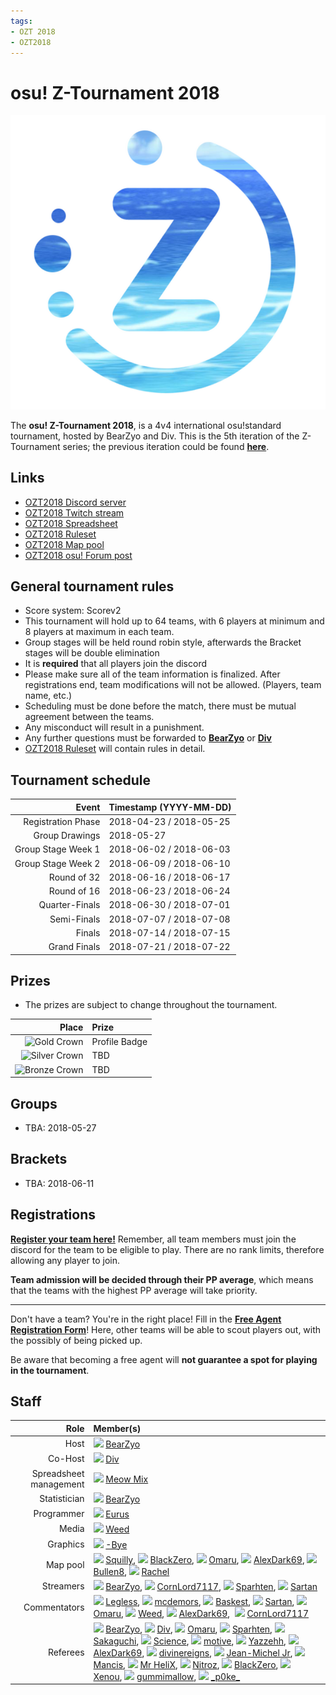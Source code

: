 ```yaml
---
tags:
- OZT 2018
- OZT2018
---
```

# osu! Z-Tournament 2018
![osu!Z-Tournament 2018](OZT2018.png)

The **osu! Z-Tournament 2018**, is a 4v4 international osu!standard tournament, hosted by BearZyo and Div. This is the 5th iteration of the Z-Tournament series; the previous iteration could be found [**here**](https://osu.ppy.sh/forum/t/580366).

## Links
- [OZT2018 Discord server](https://discord.gg/29RmHDQ)
- [OZT2018 Twitch stream](https://www.twitch.tv/ztournament)
- [OZT2018 Spreadsheet](https://docs.google.com/spreadsheets/d/e/2PACX-1vT24OMXj6iKV2XeAHADas4JtTGi1E_dAfxeiAMt4-j_smF62yWz92H03LUrLkLjltk9M6zHz7iQSHlk/pubhtml)
- [OZT2018 Ruleset](https://docs.google.com/document/d/1JailsFw7ZMr9svB_gxxd0uMX2yCkhw7CY4VX4M4TTQs/edit?usp=sharing)
- [OZT2018 Map pool](https://docs.google.com/spreadsheets/d/1enUr9idRE7cAlAIEXoWVaIhBedvGOu3vKEGzLNLcUDU/edit?usp=sharing)
- [OZT2018 osu! Forum post](https://osu.ppy.sh/forum/t/735631)

## General tournament rules
- Score system: Scorev2
- This tournament will hold up to 64 teams, with 6 players at minimum and 8 players at maximum in each team.
- Group stages will be held round robin style, afterwards the Bracket stages will be double elimination
- It is **required** that all players join the discord
- Please make sure all of the team information is finalized. After registrations end, team modifications will not be allowed. (Players, team name, etc.)
- Scheduling must be done before the match, there must be mutual agreement between the teams.
- Any misconduct will result in a punishment.
- Any further questions must be forwarded to [**BearZyo**](https://osu.ppy.sh/u/6116759) or [**Div**](https://osu.ppy.sh/u/3751116)
- [OZT2018 Ruleset](https://docs.google.com/document/d/1JailsFw7ZMr9svB_gxxd0uMX2yCkhw7CY4VX4M4TTQs/edit?usp=sharing) will contain rules in detail.
## Tournament schedule

| Event | Timestamp (YYYY-MM-DD) |
| ---: | :--- |
| Registration Phase | 2018-04-23 / 2018-05-25 |
| Group Drawings | 2018-05-27 |
| Group Stage Week 1 | 2018-06-02 / 2018-06-03 |
| Group Stage Week 2 | 2018-06-09 / 2018-06-10 |
| Round of 32 | 2018-06-16 / 2018-06-17 |
| Round of 16 | 2018-06-23 / 2018-06-24 |
| Quarter-Finals | 2018-06-30 / 2018-07-01 |
| Semi-Finals | 2018-07-07 / 2018-07-08 |
| Finals | 2018-07-14 / 2018-07-15 |
| Grand Finals | 2018-07-21 / 2018-07-22 |

## Prizes
- The prizes are subject to change throughout the tournament.

| Place | Prize |
| ---: | :--- |
| ![Gold Crown](/wiki/shared/GCrown.png "1st place") | Profile Badge |
| ![Silver Crown](/wiki/shared/SCrown.png "2nd place") | TBD |
| ![Bronze Crown](/wiki/shared/BCrown.png "3rd place") | TBD |

## Groups
- TBA: 2018-05-27

## Brackets
- TBA: 2018-06-11

## Registrations
[**Register your team here!**](https://docs.google.com/forms/d/e/1FAIpQLSeNBB5MHAsdFCYxbHYR3v97OIHzCbUNRErOVYf023VAkGnGaQ/viewform) Remember, all team members must join the discord for the team to be eligible to play. There are no rank limits, therefore allowing any player to join.

**Team admission will be decided through their PP average**, which means that the teams with the highest PP average will take priority.

---

Don't have a team? You're in the right place! Fill in the [**Free Agent Registration Form**](https://docs.google.com/forms/d/e/1FAIpQLSe_QRQlRucnud49Hev5ij18c1f_LM3MNMqOGPzqyWl-jnguew/viewform)! Here, other teams will be able to scout players out, with the possibly of being picked up.

Be aware that becoming a free agent will **not guarantee a spot for playing in the tournament**.

## Staff 
| Role | Member(s) |
| ---: | :--- |
| Host | ![][flag_US] [BearZyo](https://osu.ppy.sh/users/6116759) |
| Co-Host | ![][flag_NZ] [Div](https://osu.ppy.sh/users/3751116) |
| Spreadsheet management | ![][flag_CA] [Meow Mix](https://osu.ppy.sh/users/3021634)
| Statistician | ![][flag_US] [BearZyo](https://osu.ppy.sh/users/6116759) |
| Programmer | ![][flag_KR] [Eurus](https://osu.ppy.sh/users/3426414) |
| Media | ![][flag_US] [Weed](https://osu.ppy.sh/users/2609349) |
| Graphics | ![][flag_SE] [-Bye](https://osu.ppy.sh/users/4291882) |
| Map pool | ![][flag_US] [Squilly](https://osu.ppy.sh/users/4681578), ![][flag_US] [BlackZero](https://osu.ppy.sh/users/5383496), ![][flag_PS] [Omaru](https://osu.ppy.sh/users/6574143), ![][flag_GB] [AlexDark69](https://osu.ppy.sh/users/5146647), ![][flag_SE] [Bullen8](https://osu.ppy.sh/users/6831611), ![][flag_SG] [Rachel](https://osu.ppy.sh/users/6494160) |
| Streamers | ![][flag_US] [BearZyo](https://osu.ppy.sh/users/6116759), ![][flag_US] [CornLord7117](https://osu.ppy.sh/users/6699829), ![][flag_CA] [Sparhten](https://osu.ppy.sh/users/7601720), ![][flag_NL] [Sartan](https://osu.ppy.sh/users/4100941) |
| Commentators | ![][flag_CA] [Legless](https://osu.ppy.sh/users/3224243), ![][flag_US] [mcdemors](https://osu.ppy.sh/users/5295701), ![][flag_MX] [Baskest](https://osu.ppy.sh/users/3963408), ![][flag_NL] [Sartan](https://osu.ppy.sh/users/4100941), ![][flag_PS] [Omaru](https://osu.ppy.sh/users/6574143), ![][flag_US] [Weed](https://osu.ppy.sh/users/2609349), ![][flag_GB] [AlexDark69](https://osu.ppy.sh/users/5146647),  ![][flag_US] [CornLord7117](https://osu.ppy.sh/users/6699829) |
| Referees | ![][flag_US] [BearZyo](https://osu.ppy.sh/users/6116759), ![][flag_NZ] [Div](https://osu.ppy.sh/users/3751116), ![][flag_PS] [Omaru](https://osu.ppy.sh/users/6574143), ![][flag_CA] [Sparhten](https://osu.ppy.sh/users/7601720), ![][flag_CA] [Sakaguchi](https://osu.ppy.sh/users/7057311), ![][flag_US] [Science](https://osu.ppy.sh/users/5535233), ![][flag_US] [motive](https://osu.ppy.sh/users/7376116), ![][flag_GB] [Yazzehh](https://osu.ppy.sh/users/7068973), ![][flag_GB] [AlexDark69](https://osu.ppy.sh/users/5146647), ![][flag_US] [divinereigns](https://osu.ppy.sh/users/9244014), ![][flag_FR] [Jean-Michel Jr](https://osu.ppy.sh/users/4430948), ![][flag_LT] [Mancis](https://osu.ppy.sh/users/4839300), ![][flag_NL] [Mr HeliX](https://osu.ppy.sh/users/2330619), ![][flag_SE] [Nitroz](https://osu.ppy.sh/users/5256529), ![][flag_US] [BlackZero](https://osu.ppy.sh/users/5383496), ![][flag_DE] [Xenou](https://osu.ppy.sh/users/2539403),  ![][flag_US] [gummimallow](https://osu.ppy.sh/users/6372755), ![][flag_US] [\_p0ke\_](https://osu.ppy.sh/users/5434711) |

[flag_LT]: /wiki/shared/flag/LT.gif
[flag_AR]: /wiki/shared/flag/AR.gif
[flag_AT]: /wiki/shared/flag/AT.gif
[flag_DE]: /wiki/shared/flag/DE.gif
[flag_DK]: /wiki/shared/flag/DK.gif
[flag_ES]: /wiki/shared/flag/ES.gif
[flag_FR]: /wiki/shared/flag/FR.gif
[flag_GB]: /wiki/shared/flag/GB.gif
[flag_NZ]: /wiki/shared/flag/NZ.gif
[flag_US]: /wiki/shared/flag/US.gif
[flag_KR]: /wiki/shared/flag/KR.gif
[flag_CN]: /wiki/shared/flag/CN.gif
[flag_BR]: /wiki/shared/flag/BR.gif
[flag_TH]: /wiki/shared/flag/TH.gif
[flag_HU]: /wiki/shared/flag/HU.gif
[flag_JP]: /wiki/shared/flag/JP.gif
[flag_ID]: /wiki/shared/flag/ID.gif
[flag_CL]: /wiki/shared/flag/CL.gif
[flag_IT]: /wiki/shared/flag/IT.gif
[flag_PL]: /wiki/shared/flag/PL.gif
[flag_PH]: /wiki/shared/flag/PH.gif
[flag_MY]: /wiki/shared/flag/MY.gif
[flag_CH]: /wiki/shared/flag/CH.gif
[flag_HK]: /wiki/shared/flag/HK.gif
[flag_CA]: /wiki/shared/flag/CA.gif
[flag_SE]: /wiki/shared/flag/SE.gif
[flag_SG]: /wiki/shared/flag/SG.gif
[flag_FI]: /wiki/shared/flag/FI.gif
[flag_BE]: /wiki/shared/flag/BE.gif
[flag_MX]: /wiki/shared/flag/MX.gif
[flag_NO]: /wiki/shared/flag/NO.gif
[flag_RU]: /wiki/shared/flag/RU.gif
[flag_AU]: /wiki/shared/flag/AU.gif
[flag_VE]: /wiki/shared/flag/VE.gif
[flag_NL]: /wiki/shared/flag/NL.gif
[flag_TW]: /wiki/shared/flag/TW.gif
[flag_IL]: /wiki/shared/flag/IL.gif
[flag_LV]: /wiki/shared/flag/LV.gif
[flag_RO]: /wiki/shared/flag/RO.gif
[flag_PS]: /wiki/shared/flag/PS.gif
